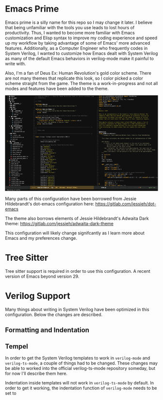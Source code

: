 # Emacs Prime
Emacs prime is a silly name for this repo so I may change it later. I believe that being unfamiliar with the tools you use leads to lost hours of productivity. Thus, I wanted to become more familiar with Emacs customization and Elisp syntax to improve my coding experience and speed up my workflow by taking advantage of some of Emacs' more advanced features. Additionally, as a Computer Engineer who frequently codes in System Verilog, I wanted to customize how Emacs dealt with System Verilog as many of the default Emacs behaviors in verilog-mode make it painful to write with.

Also, I'm a fan of Deus Ex: Human Revolution's gold color scheme. There are not many themes that replicate this look, so I color picked a color scheme straight from the game. The theme is a work-in-progress and not all modes and features have been added to the theme.

![Emacs Prime Screenshot](example.png)

Many parts of this configuration have been borrowed from Jessie Hildebrandt's dot-emacs configuration here: https://gitlab.com/jessieh/dot-emacs

The theme also borrows elements of Jessie Hildebrandt's Adwaita Dark theme: https://gitlab.com/jessieh/adwaita-dark-theme

This configuration will likely change signifcantly as I learn more about Emacs and my preferences change.

# Tree Sitter
Tree sitter support is required in order to use this configuration. A recent version of Emacs beyond version 29.

# Verilog Support
Many things about writing in System Verilog have been optimized in this configuration. Below the changes are described.

## Formatting and Indentation


## Tempel
In order to get the System Verilog templates to work in `verilog-mode` and `verilog-ts-mode`, a couple of things had to be changed. These changes may be able to worked into the official verilog-ts-mode repository someday, but for now I'll describe them here.

Indentation inside templates will not work in `verilog-ts-mode` by default. In order to get it working, the indentation function of `verilog-mode` needs to be set to 
